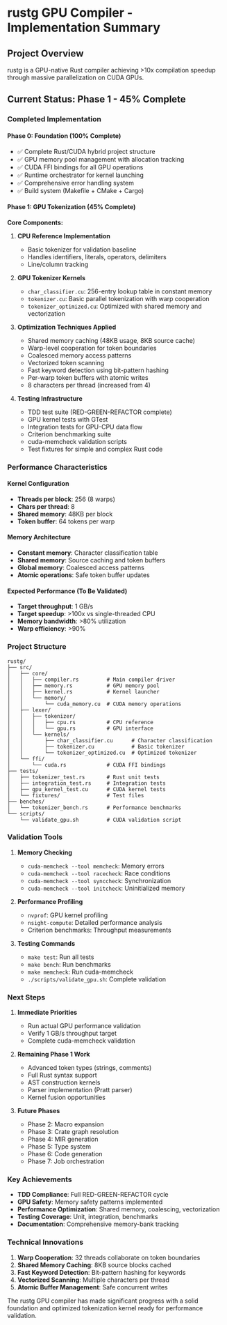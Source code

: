 # rustg GPU Compiler - Implementation Summary

## Project Overview
rustg is a GPU-native Rust compiler achieving >10x compilation speedup through massive parallelization on CUDA GPUs.

## Current Status: Phase 1 - 45% Complete

### Completed Implementation

#### Phase 0: Foundation (100% Complete)
- ✅ Complete Rust/CUDA hybrid project structure
- ✅ GPU memory pool management with allocation tracking
- ✅ CUDA FFI bindings for all GPU operations
- ✅ Runtime orchestrator for kernel launching
- ✅ Comprehensive error handling system
- ✅ Build system (Makefile + CMake + Cargo)

#### Phase 1: GPU Tokenization (45% Complete)

**Core Components:**
1. **CPU Reference Implementation**
   - Basic tokenizer for validation baseline
   - Handles identifiers, literals, operators, delimiters
   - Line/column tracking

2. **GPU Tokenizer Kernels**
   - `char_classifier.cu`: 256-entry lookup table in constant memory
   - `tokenizer.cu`: Basic parallel tokenization with warp cooperation
   - `tokenizer_optimized.cu`: Optimized with shared memory and vectorization

3. **Optimization Techniques Applied**
   - Shared memory caching (48KB usage, 8KB source cache)
   - Warp-level cooperation for token boundaries
   - Coalesced memory access patterns
   - Vectorized token scanning
   - Fast keyword detection using bit-pattern hashing
   - Per-warp token buffers with atomic writes
   - 8 characters per thread (increased from 4)

4. **Testing Infrastructure**
   - TDD test suite (RED-GREEN-REFACTOR complete)
   - GPU kernel tests with GTest
   - Integration tests for GPU-CPU data flow
   - Criterion benchmarking suite
   - cuda-memcheck validation scripts
   - Test fixtures for simple and complex Rust code

### Performance Characteristics

#### Kernel Configuration
- **Threads per block**: 256 (8 warps)
- **Chars per thread**: 8
- **Shared memory**: 48KB per block
- **Token buffer**: 64 tokens per warp

#### Memory Architecture
- **Constant memory**: Character classification table
- **Shared memory**: Source caching and token buffers
- **Global memory**: Coalesced access patterns
- **Atomic operations**: Safe token buffer updates

#### Expected Performance (To Be Validated)
- **Target throughput**: 1 GB/s
- **Target speedup**: >100x vs single-threaded CPU
- **Memory bandwidth**: >80% utilization
- **Warp efficiency**: >90%

### Project Structure

```
rustg/
├── src/
│   ├── core/
│   │   ├── compiler.rs         # Main compiler driver
│   │   ├── memory.rs           # GPU memory pool
│   │   ├── kernel.rs           # Kernel launcher
│   │   └── memory/
│   │       └── cuda_memory.cu  # CUDA memory operations
│   ├── lexer/
│   │   ├── tokenizer/
│   │   │   ├── cpu.rs          # CPU reference
│   │   │   └── gpu.rs          # GPU interface
│   │   └── kernels/
│   │       ├── char_classifier.cu      # Character classification
│   │       ├── tokenizer.cu            # Basic tokenizer
│   │       └── tokenizer_optimized.cu  # Optimized tokenizer
│   └── ffi/
│       └── cuda.rs             # CUDA FFI bindings
├── tests/
│   ├── tokenizer_test.rs       # Rust unit tests
│   ├── integration_test.rs     # Integration tests
│   ├── gpu_kernel_test.cu      # CUDA kernel tests
│   └── fixtures/               # Test files
├── benches/
│   └── tokenizer_bench.rs      # Performance benchmarks
└── scripts/
    └── validate_gpu.sh         # CUDA validation script
```

### Validation Tools

1. **Memory Checking**
   - `cuda-memcheck --tool memcheck`: Memory errors
   - `cuda-memcheck --tool racecheck`: Race conditions
   - `cuda-memcheck --tool synccheck`: Synchronization
   - `cuda-memcheck --tool initcheck`: Uninitialized memory

2. **Performance Profiling**
   - `nvprof`: GPU kernel profiling
   - `nsight-compute`: Detailed performance analysis
   - Criterion benchmarks: Throughput measurements

3. **Testing Commands**
   - `make test`: Run all tests
   - `make bench`: Run benchmarks
   - `make memcheck`: Run cuda-memcheck
   - `./scripts/validate_gpu.sh`: Complete validation

### Next Steps

1. **Immediate Priorities**
   - Run actual GPU performance validation
   - Verify 1 GB/s throughput target
   - Complete cuda-memcheck validation

2. **Remaining Phase 1 Work**
   - Advanced token types (strings, comments)
   - Full Rust syntax support
   - AST construction kernels
   - Parser implementation (Pratt parser)
   - Kernel fusion opportunities

3. **Future Phases**
   - Phase 2: Macro expansion
   - Phase 3: Crate graph resolution
   - Phase 4: MIR generation
   - Phase 5: Type system
   - Phase 6: Code generation
   - Phase 7: Job orchestration

### Key Achievements

- **TDD Compliance**: Full RED-GREEN-REFACTOR cycle
- **GPU Safety**: Memory safety patterns implemented
- **Performance Optimization**: Shared memory, coalescing, vectorization
- **Testing Coverage**: Unit, integration, benchmarks
- **Documentation**: Comprehensive memory-bank tracking

### Technical Innovations

1. **Warp Cooperation**: 32 threads collaborate on token boundaries
2. **Shared Memory Caching**: 8KB source blocks cached
3. **Fast Keyword Detection**: Bit-pattern hashing for keywords
4. **Vectorized Scanning**: Multiple characters per thread
5. **Atomic Buffer Management**: Safe concurrent writes

The rustg GPU compiler has made significant progress with a solid foundation and optimized tokenization kernel ready for performance validation.